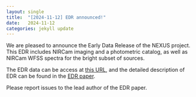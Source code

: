 ```yaml
---
layout: single
title:  "[2024-11-12] EDR announced!"
date:   2024-11-12
categories: jekyll update
---
```

We are pleased to announce the Early Data Release of the NEXUS project. This EDR includes NIRCam imaging and a photometric catalog, as well as NIRCam WFSS spectra for the bright subset of sources. 

The EDR data can be access at [this URL](https://ariel.astro.illinois.edu/nexus/edr/), and the detailed description of EDR can be found in the [EDR paper](https://ui.adsabs.harvard.edu/abs/2024arXiv241106372Z%2F/abstract). 

Please report issues to the lead author of the EDR paper.
